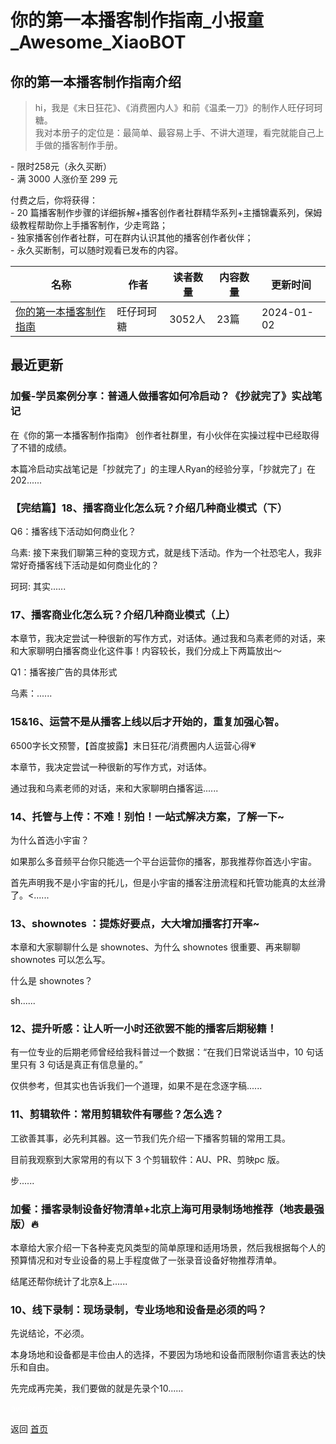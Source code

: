 # 你的第一本播客制作指南_小报童_Awesome_XiaoBOT

## 你的第一本播客制作指南介绍
> hi，我是《末日狂花》、《消费圈内人》和前《温柔一刀》的制作人旺仔珂珂糖。    
我对本册子的定位是：最简单、最容易上手、不讲大道理，看完就能自己上手做的播客制作手册。    
    
\- 限时258元（永久买断）    
\- 满 3000 人涨价至 299 元    
    
    
付费之后，你将获得：    
\- 20 篇播客制作步骤的详细拆解+播客创作者社群精华系列+主播锦囊系列，保姆级教程帮助你上手播客制作，少走弯路；    
\- 独家播客创作者社群，可在群内认识其他的播客创作者伙伴；    
\- 永久买断制，可以随时观看已发布的内容。  
  


|名称|作者|读者数量|内容数量|更新时间|
|---|---|---|---|---|
|[你的第一本播客制作指南](https://xiaobot.net/p/podcast001?refer=0b133df9-27dc-423b-8101-639049001c13)|旺仔珂珂糖|3052人|23篇|2024-01-02|

## 最近更新
### 加餐-学员案例分享：普通人做播客如何冷启动？《抄就完了》实战笔记

在《你的第一本播客制作指南》 创作者社群里，有小伙伴在实操过程中已经取得了不错的成绩。

本篇冷启动实战笔记是「抄就完了」的主理人Ryan的经验分享，「抄就完了」在202......

### 【完结篇】18、播客商业化怎么玩？介绍几种商业模式（下）

Q6：播客线下活动如何商业化？

乌素: 接下来我们聊第三种的变现方式，就是线下活动。作为一个社恐宅人，我非常好奇播客线下活动是如何商业化的？

珂珂: 其实......

### 17、播客商业化怎么玩？介绍几种商业模式（上）

本章节，我决定尝试一种很新的写作方式，对话体。通过我和乌素老师的对话，来和大家聊明白播客商业化这件事！内容较长，我们分成上下两篇放出～

Q1：播客接广告的具体形式

乌素：......

### 15&16、运营不是从播客上线以后才开始的，重复加强心智。

6500字长文预警，【首度披露】末日狂花/消费圈内人运营心得💗

本章节，我决定尝试一种很新的写作方式，对话体。

通过我和乌素老师的对话，来和大家聊明白播客运......

### 14、托管与上传：不难！别怕！一站式解决方案，了解一下~

为什么首选小宇宙？

如果那么多音频平台你只能选一个平台运营你的播客，那我推荐你首选小宇宙。

首先声明我不是小宇宙的托儿，但是小宇宙的播客注册流程和托管功能真的太丝滑了。<......

### 13、shownotes ：提炼好要点，大大增加播客打开率~

本章和大家聊聊什么是 shownotes、为什么 shownotes 很重要、再来聊聊 shownotes 可以怎么写。

什么是 shownotes？

sh......

### 12、提升听感：让人听一小时还欲罢不能的播客后期秘籍！

有一位专业的后期老师曾经给我科普过一个数据：“在我们日常说话当中，10 句话里只有 3 句话是真正有信息量的。”

仅供参考，但其实也告诉我们一个道理，如果不是在念逐字稿......

### 11、剪辑软件：常用剪辑软件有哪些？怎么选？

工欲善其事，必先利其器。这一节我们先介绍一下播客剪辑的常用工具。

目前我观察到大家常用的有以下 3 个剪辑软件：AU、PR、剪映pc 版。

步......

### 加餐：播客录制设备好物清单+北京上海可用录制场地推荐（地表最强版）🔥

本章给大家介绍一下各种麦克风类型的简单原理和适用场景，然后我根据每个人的预算情况和对专业设备的易上手程度做了一张录音设备好物推荐清单。

结尾还帮你统计了北京&上......

### 10、线下录制：现场录制，专业场地和设备是必须的吗？

先说结论，不必须。

本身场地和设备都是丰俭由人的选择，不要因为场地和设备而限制你语言表达的快乐和自由。

先完成再完美，我们要做的就是先录个10......


<a href="https://github.com/Reno9527/awesome-xiaobot" style="color: white; text-decoration: none;">awesome-xiaobot</a>

返回 [首页](../README.md)
